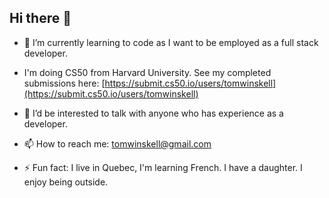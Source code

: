 ## Hi there 👋

- 🌱 I’m currently learning to code as I want to be employed as a full stack developer.

- I'm doing CS50 from Harvard University. See my completed submissions here: [https://submit.cs50.io/users/tomwinskell](https://submit.cs50.io/users/tomwinskell)

- 🤔 I’d be interested to talk with anyone who has experience as a developer.

- 📫 How to reach me: tomwinskell@gmail.com

- ⚡ Fun fact: I live in Quebec, I'm learning French. I have a daughter. I enjoy being outside.

